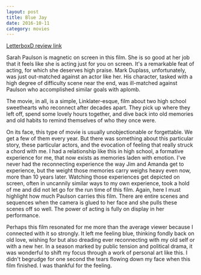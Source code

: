 ```yaml
---
layout: post
title: Blue Jay 
date: 2016-10-11
category: movies
---
```

 
[LetterboxD review link](http://letterboxd.com/samarthbhaskar/film/blue-jay-2016/)

Sarah Paulson is magnetic on screen in this film. She is so good at her job that it feels like she is acting just for you on screen. It's a remarkable feat of acting, for which she deserves high praise. Mark Duplass, unfortunately, was just out-matched against an actor like her. His character, tasked with a high degree of difficulty scene near the end, was ill-matched against Paulson who accomplished similar goals with aplomb.

The movie, in all, is a simple, Linklater-esque, film about two high school sweethearts who reconnect after decades apart. They pick up where they left off, spend some lovely hours together, and dive back into old memories and old habits to remind themselves of who they once were.

On its face, this type of movie is usually unobjectionable or forgettable. We get a few of them every year. But there was something about this particular story, these particular actors, and the evocation of feeling that really struck a chord with me. I had a relationship like this in high school, a formative experience for me, that now exists as memories laden with emotion. I've never had the reconnecting experience the way Jim and Amanda get to experience, but the weight those memories carry weighs heavy even now, more than 10 years later. Watching those experiences get depicted on screen, often in uncannily similar ways to my own experience, took a hold of me and did not let go for the run time of this film. Again, here I must highlight how much Paulson carries this film. There are entire scenes and sequences when the camera is glued to her face and she pulls these scenes off so well. The power of acting is fully on display in her performance.

Perhaps this film resonated for me more than the average viewer because I connected with it so strongly. It left me feeling blue, thinking fondly back on old love, wishing for but also dreading ever reconnecting with my old self or with a new her. In a season marked by public tension and political drama, it was wonderful to shift my focus through a work of personal art like this. I didn't begrudge for one second the tears flowing down my face when this film finished. I was thankful for the feeling.